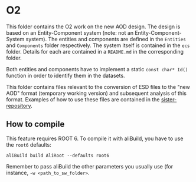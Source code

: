 O2
==

This folder contains the O2 work on the new AOD design. The design is based on
an Entity-Component system (note: not an Entity-Component-System system).  The
entities and components are defined in the `Entities` and `Components` folder
respectively. The system itself is contained in the `ecs` folder. Details for
each are contained in a `README.md` in the corresponding folder.

Both entities and components have to implement a static `const char* Id()`
function in order to identify them in the datasets.

This folder contains files relevant to the conversion of ESD files to the "new
AOD" format (temporary working version) and subsequent analysis of this format.
Examples of how to use these files are contained in the
[sister-repository](https://github.com/RDeckers/AliO2ConversionMacros).


How to compile
--------------

This feature requires ROOT 6. To compile it with aliBuild, you have to use the
`root6` defaults:

    aliBuild build AliRoot --defaults root6

Remember to pass aliBuild the other parameters you usually use (for instance,
`-w <path_to_sw_folder>`.
